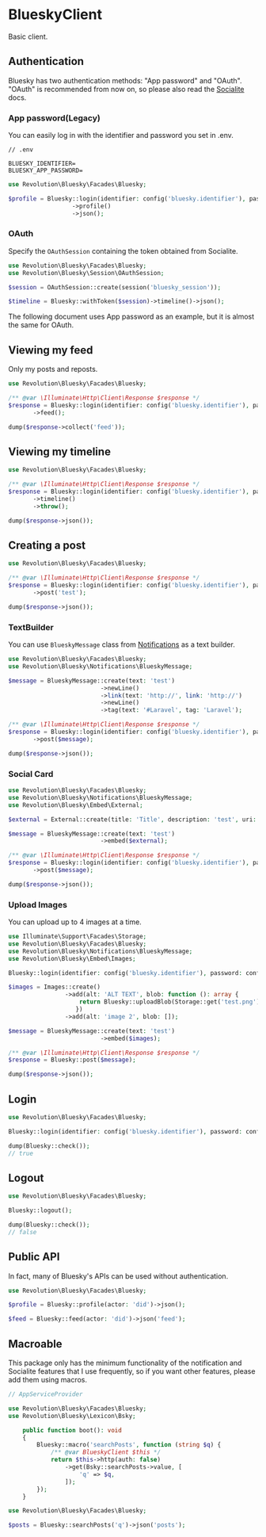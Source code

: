 BlueskyClient
====

Basic client.

## Authentication
Bluesky has two authentication methods: "App password" and "OAuth". "OAuth" is recommended from now on, so please also read the [Socialite](./socialite.md) docs.

### App password(Legacy)
You can easily log in with the identifier and password you set in .env.

```
// .env

BLUESKY_IDENTIFIER=
BLUESKY_APP_PASSWORD=
```

```php
use Revolution\Bluesky\Facades\Bluesky;

$profile = Bluesky::login(identifier: config('bluesky.identifier'), password: config('bluesky.password'))
                  ->profile()
                  ->json();
```

### OAuth
Specify the `OAuthSession` containing the token obtained from Socialite.

```php
use Revolution\Bluesky\Facades\Bluesky;
use Revolution\Bluesky\Session\OAuthSession;

$session = OAuthSession::create(session('bluesky_session'));

$timeline = Bluesky::withToken($session)->timeline()->json();
```

The following document uses App password as an example, but it is almost the same for OAuth.

## Viewing my feed
Only my posts and reposts.

```php
use Revolution\Bluesky\Facades\Bluesky;

/** @var \Illuminate\Http\Client\Response $response */
$response = Bluesky::login(identifier: config('bluesky.identifier'), password: config('bluesky.password'))
       ->feed();

dump($response->collect('feed'));
```

## Viewing my timeline
```php
use Revolution\Bluesky\Facades\Bluesky;

/** @var \Illuminate\Http\Client\Response $response */
$response = Bluesky::login(identifier: config('bluesky.identifier'), password: config('bluesky.password'))
       ->timeline()
       ->throw();

dump($response->json());
```

## Creating a post

```php
use Revolution\Bluesky\Facades\Bluesky;

/** @var \Illuminate\Http\Client\Response $response */
$response = Bluesky::login(identifier: config('bluesky.identifier'), password: config('bluesky.password'))
       ->post('test');

dump($response->json());
```

### TextBuilder
You can use `BlueskyMessage` class from [Notifications](./notification.md) as a text builder.

```php
use Revolution\Bluesky\Facades\Bluesky;
use Revolution\Bluesky\Notifications\BlueskyMessage;

$message = BlueskyMessage::create(text: 'test')
                          ->newLine()
                          ->link(text: 'http://', link: 'http://')
                          ->newLine()
                          ->tag(text: '#Laravel', tag: 'Laravel');

/** @var \Illuminate\Http\Client\Response $response */
$response = Bluesky::login(identifier: config('bluesky.identifier'), password: config('bluesky.password'))
       ->post($message);

dump($response->json());
```

### Social Card
```php
use Revolution\Bluesky\Facades\Bluesky;
use Revolution\Bluesky\Notifications\BlueskyMessage;
use Revolution\Bluesky\Embed\External;

$external = External::create(title: 'Title', description: 'test', uri: 'http://');

$message = BlueskyMessage::create(text: 'test')
                          ->embed($external);

/** @var \Illuminate\Http\Client\Response $response */
$response = Bluesky::login(identifier: config('bluesky.identifier'), password: config('bluesky.password'))
       ->post($message);

dump($response->json());
```

### Upload Images
You can upload up to 4 images at a time.

```php
use Illuminate\Support\Facades\Storage;
use Revolution\Bluesky\Facades\Bluesky;
use Revolution\Bluesky\Notifications\BlueskyMessage;
use Revolution\Bluesky\Embed\Images;

Bluesky::login(identifier: config('bluesky.identifier'), password: config('bluesky.password'));

$images = Images::create()
                ->add(alt: 'ALT TEXT', blob: function (): array {
                    return Bluesky::uploadBlob(Storage::get('test.png'), Storage::mimeType('test.png'))->json('blob');
                   })
                ->add(alt: 'image 2', blob: []);

$message = BlueskyMessage::create(text: 'test')
                          ->embed($images);

/** @var \Illuminate\Http\Client\Response $response */
$response = Bluesky::post($message);

dump($response->json());
```

## Login
```php
use Revolution\Bluesky\Facades\Bluesky;

Bluesky::login(identifier: config('bluesky.identifier'), password: config('bluesky.password'));

dump(Bluesky::check());
// true
```

## Logout
```php
use Revolution\Bluesky\Facades\Bluesky;

Bluesky::logout();

dump(Bluesky::check());
// false
```

## Public API

In fact, many of Bluesky's APIs can be used without authentication.

```php
use Revolution\Bluesky\Facades\Bluesky;

$profile = Bluesky::profile(actor: 'did')->json();

$feed = Bluesky::feed(actor: 'did')->json('feed');
```

## Macroable

This package only has the minimum functionality of the notification and Socialite features that I use frequently, so if you want other features, please add them using macros.

```php
// AppServiceProvider

use Revolution\Bluesky\Facades\Bluesky;
use Revolution\Bluesky\Lexicon\Bsky;

    public function boot(): void
    {
        Bluesky::macro('searchPosts', function (string $q) {
            /** @var BlueskyClient $this */
            return $this->http(auth: false)
                ->get(Bsky::searchPosts->value, [
                    'q' => $q,
                ]);
        });
    }
```

```php
use Revolution\Bluesky\Facades\Bluesky;

$posts = Bluesky::searchPosts('q')->json('posts');
```
